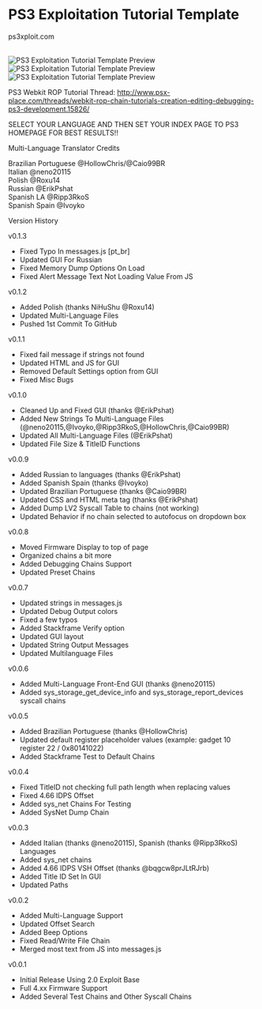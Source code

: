 # PS3 Exploitation Tutorial Template
ps3xploit.com
<br/>
<br/>

![PS3 Exploitation Tutorial Template Preview](https://i.imgur.com/fSYgMSz.png)
![PS3 Exploitation Tutorial Template Preview](https://i.imgur.com/7YrCVYR.png)
![PS3 Exploitation Tutorial Template Preview](https://i.imgur.com/q4hY5tc.png)


PS3 Webkit ROP Tutorial Thread:
http://www.psx-place.com/threads/webkit-rop-chain-tutorials-creation-editing-debugging-ps3-development.15826/


SELECT YOUR LANGUAGE AND THEN SET YOUR INDEX PAGE TO PS3 HOMEPAGE FOR BEST RESULTS!!



Multi-Language Translator Credits<br/>

Brazilian Portuguese	@HollowChris/@Caio99BR<br/>
Italian                	@neno20115<br/>
Polish					@Roxu14<br/>
Russian					@ErikPshat<br/>
Spanish LA             	@Ripp3RkoS<br/>
Spanish Spain			@Ivoyko<br/>




Version History<br/>

v0.1.3
- Fixed Typo In messages.js [pt_br]
- Updated GUI For Russian
- Fixed Memory Dump Options On Load
- Fixed Alert Message Text Not Loading Value From JS

v0.1.2
- Added Polish (thanks NiHuShu @Roxu14)
- Updated Multi-Language Files
- Pushed 1st Commit To GitHub

v0.1.1
- Fixed fail message if strings not found
- Updated HTML and JS for GUI
- Removed Default Settings option from GUI
- Fixed Misc Bugs

v0.1.0
- Cleaned Up and Fixed GUI (thanks @ErikPshat)
- Added New Strings To Multi-Language Files (@neno20115,@Ivoyko,@Ripp3RkoS,@HollowChris,@Caio99BR)
- Updated All Multi-Language Files (@ErikPshat)
- Updated File Size & TitleID Functions

v0.0.9
- Added Russian to languages (thanks @ErikPshat)
- Added Spanish Spain (thanks @Ivoyko)
- Updated Brazilian Portuguese (thanks @Caio99BR)
- Updated CSS and HTML meta tag (thanks @ErikPshat)
- Added Dump LV2 Syscall Table to chains (not working)
- Updated Behavior if no chain selected to autofocus on dropdown box

v0.0.8
- Moved Firmware Display to top of page
- Organized chains a bit more
- Added Debugging Chains Support
- Updated Preset Chains

v0.0.7
- Updated strings in messages.js
- Updated Debug Output colors
- Fixed a few typos
- Added Stackframe Verify option
- Updated GUI layout
- Updated String Output Messages
- Updated Multilanguage Files

v0.0.6
- Added Multi-Language Front-End GUI (thanks @neno20115)
- Added sys_storage_get_device_info and sys_storage_report_devices syscall chains

v0.0.5
- Added Brazilian Portuguese (thanks @HollowChris)
- Updated default register placeholder values (example: gadget 10 register 22 / 0x80141022)
- Added Stackframe Test to Default Chains

v0.0.4
- Fixed TitleID not checking full path length when replacing values
- Fixed 4.66 IDPS Offset
- Added sys_net Chains For Testing
- Added SysNet Dump Chain

v0.0.3
- Added Italian (thanks @neno20115), Spanish (thanks @Ripp3RkoS) Languages
- Added sys_net chains
- Added 4.66 IDPS VSH Offset (thanks @bqgcw8prJLtRJrb)
- Added Title ID Set In GUI
- Updated Paths

v0.0.2
- Added Multi-Language Support
- Updated Offset Search
- Added Beep Options
- Fixed Read/Write File Chain
- Merged most text from JS into messages.js

v0.0.1
- Initial Release Using 2.0 Exploit Base
- Full 4.xx Firmware Support
- Added Several Test Chains and Other Syscall Chains